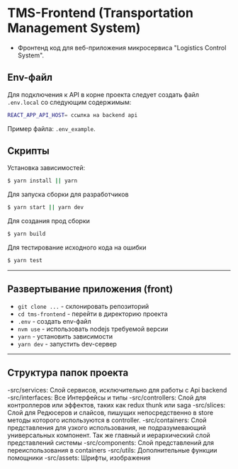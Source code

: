 # TMS-Frontend (Transportation Management System)

- Фронтенд код для веб-приложения микросервиса "Logistics Control System".

## Env-файл

Для подключения к API в корне проекта следует создать файл `.env.local` со следующим содержимым:

```bash
REACT_APP_API_HOST= ссылка на backend api
```

Пример файла: `.env_example`.

## Скрипты

Установка зависимостей:

```bash
$ yarn install || yarn
```

Для запуска сборки для разработчиков

```bash
$ yarn start || yarn dev
```

Для создания прод сборки

```bash
$ yarn build
```

Для тестирование исходного кода на ошибки

```bash
$ yarn test
```

---

## Развертывание приложения (front)

- `git clone ...` - склонировать репозиторий
- `cd tms-frontend` - перейти в директорию проекта
- `.env` - создать env-файл
- `nvm use` - использовать nodejs требуемой версии
- `yarn` - установить зависимости
- `yarn dev` - запустить dev-сервер

---

## Структура папок проекта

-src/services: Слой сервисов, исключительно для работы с Api backend
-src/interfaces: Все Интерфейсы и типы
-src/controllers: Слой для контроллеров или эффектов, таких как redux thunk или saga
-src/slices: Слой для Редюсеров и слайсов, пишущих непосредственно в store методы которого используются в controller.
-src/containers: Слой представления для узкого использования, не подразумевающий универсальных компонент. Так же главный и иерархический слой представлений системы
-src/components: Слой представлений для переиспользования в containers
-src/utils: Дополнительные функции помощники
-src/assets: Шрифты, изображения


